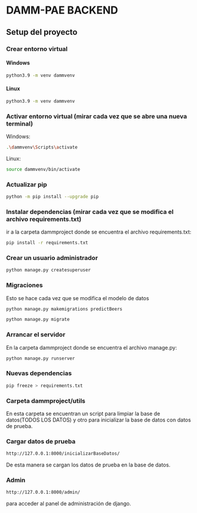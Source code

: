 # DAMM-PAE BACKEND

## Setup del proyecto

### Crear entorno virtual

#### Windows

```bash
python3.9 -m venv dammvenv
```

#### Linux

```bash
python3.9 -m venv dammvenv
```

### Activar entorno virtual (mirar cada vez que se abre una nueva terminal)

Windows:

```bash
.\dammvenv\Scripts\activate
```

Linux:

```bash
source dammvenv/bin/activate
```

### Actualizar pip

```bash
python -m pip install --upgrade pip
```

### Instalar dependencias (mirar cada vez que se modifica el archivo requirements.txt)

ir a la carpeta dammproject donde se encuentra el archivo requirements.txt:

```bash
pip install -r requirements.txt
```

### Crear un usuario administrador

```bash
python manage.py createsuperuser
```

### Migraciones

Esto se hace cada vez que se modifica el modelo de datos

```bash
python manage.py makemigrations predictBeers
```

```bash
python manage.py migrate
```

### Arrancar el servidor

En la carpeta dammproject donde se encuentra el archivo manage.py:

```bash
python manage.py runserver
```

### Nuevas dependencias

```bash
pip freeze > requirements.txt
```

### Carpeta dammproject/utils

En esta carpeta se encuentran un script para limpiar la base de datos(TODOS LOS DATOS) y otro para inicializar la base de datos con datos de prueba.

### Cargar datos de prueba

```bash
http://127.0.0.1:8000/inicializarBaseDatos/
```

De esta manera se cargan los datos de prueba en la base de datos.

### Admin

```bash
http://127.0.0.1:8000/admin/
```

para acceder al panel de administración de django.
